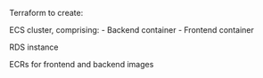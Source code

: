 Terraform to create:

ECS cluster, comprising:
    - Backend container
    - Frontend container

RDS instance

ECRs for frontend and backend images

